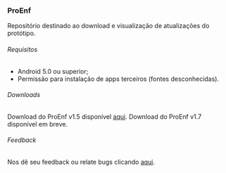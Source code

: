 ### ProEnf
Repositório destinado ao download e visualização de atualizações do protótipo.

###### Requisitos
- Android 5.0 ou superior;
- Permissão para instalação de apps terceiros (fontes desconhecidas).

###### Downloads
Download do ProEnf v1.5 disponível [aqui](https://drive.google.com/u/0/uc?id=12ReUxPwiQXwP-KI39jvYZPCE2dhC3Nkb&export=download).
Download do ProEnf v1.7 disponível em breve.

###### Feedback
Nos dê seu feedback ou relate bugs clicando [aqui](https://forms.gle/1tQqyndUzywQ2PW29).
